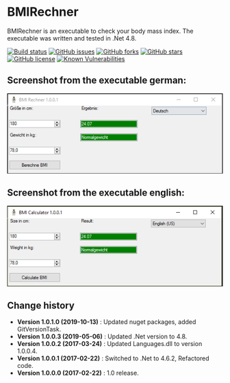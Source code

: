 BMIRechner
====================================

BMIRechner is an executable to check your body mass index.
The executable was written and tested in .Net 4.8.

[![Build status](https://ci.appveyor.com/api/projects/status/qx50j5ng4t2ngyt3?svg=true)](https://ci.appveyor.com/project/SeppPenner/bmirechner)
[![GitHub issues](https://img.shields.io/github/issues/SeppPenner/BMIRechner.svg)](https://github.com/SeppPenner/BMIRechner/issues)
[![GitHub forks](https://img.shields.io/github/forks/SeppPenner/BMIRechner.svg)](https://github.com/SeppPenner/BMIRechner/network)
[![GitHub stars](https://img.shields.io/github/stars/SeppPenner/BMIRechner.svg)](https://github.com/SeppPenner/BMIRechner/stargazers)
[![GitHub license](https://img.shields.io/badge/license-AGPL-blue.svg)](https://raw.githubusercontent.com/SeppPenner/BMIRechner/master/License.txt)
[![Known Vulnerabilities](https://snyk.io/test/github/SeppPenner/BMIRechner/badge.svg)](https://snyk.io/test/github/SeppPenner/BMIRechner)

## Screenshot from the executable german:
![Screenshot from the executable german](https://github.com/SeppPenner/BMIRechner/blob/master/Screenshot_DE.PNG "Screenshot from the executable german")

## Screenshot from the executable english:
![Screenshot from the executable english](https://github.com/SeppPenner/BMIRechner/blob/master/Screenshot_EN.PNG "Screenshot from the executable english")

Change history
--------------

* **Version 1.0.1.0 (2019-10-13)** : Updated nuget packages, added GitVersionTask.
* **Version 1.0.0.3 (2019-05-06)** : Updated .Net version to 4.8.
* **Version 1.0.0.2 (2017-03-24)** : Updated Languages.dll to version 1.0.0.4.
* **Version 1.0.0.1 (2017-02-22)** : Switched to .Net to 4.6.2, Refactored code.
* **Version 1.0.0.0 (2017-02-22)** : 1.0 release.
